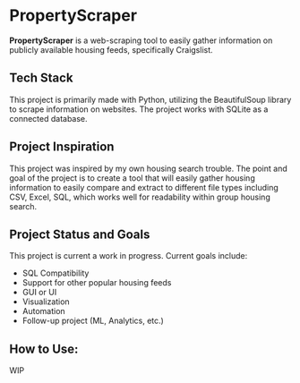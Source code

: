 # PropertyScraper
**PropertyScraper** is a web-scraping tool to easily gather information on publicly available housing feeds, specifically Craigslist.

## Tech Stack
This project is primarily made with Python, utilizing the BeautifulSoup library to scrape information on websites. The project works with SQLite as a connected database.

## Project Inspiration

This project was inspired by my own housing search trouble. The point and goal of the project is to create a tool that will easily gather housing information to easily compare and extract to different file types including CSV, Excel, SQL, which works well for readability within group housing search.

## Project Status and Goals

This project is current a work in progress. Current goals include: 

- SQL Compatibility
- Support for other popular housing feeds
- GUI or UI
- Visualization
- Automation
- Follow-up project (ML, Analytics, etc.)

## How to Use:

WIP



